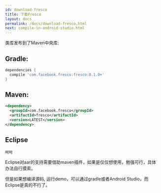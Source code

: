 ```yaml
---
id: download-fresco
title: 下载Fresco
layout: docs
permalink: /docs/download-fresco.html
next: compile-in-android-studio.html
---
```


类库发布到了Maven中央库:

## Gradle:

```groovy
dependencies {
  compile 'com.facebook.fresco:fresco:0.1.0+'
}
```

## Maven:

```xml
<dependency>
  <groupId>com.facebook.fresco</groupId>
  <artifactId>fresco</artifactId>
  <version>LATEST</version>
</dependency>
```

## Eclipse

```
呵呵
```

Eclipse对aar的支持需要借助maven插件，如果是仅仅想使用，勉强可行，具体办法自行摸索。

但是如果想编译源码, 运行demo，可以通过gradle或者Android Studio，而Eclipse是真的不行了。
